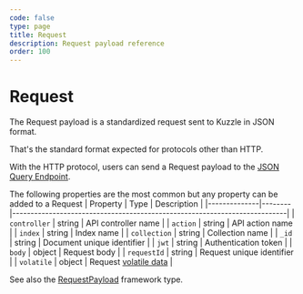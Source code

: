 ```yaml
---
code: false
type: page
title: Request
description: Request payload reference  
order: 100
---
```


# Request

The Request payload is a standardized request sent to Kuzzle in JSON format.

That's the standard format expected for protocols other than HTTP.  

With the HTTP protocol, users can send a Request payload to the [JSON Query Endpoint](/core/2/guides/main-concepts/api#json-query-endpoint).

The following properties are the most common but any property can be added to a Request
| Property     | Type   | Description                                                               |
|--------------|--------|---------------------------------------------------------------------------|
| `controller` | string | API controller name                                                       |
| `action`     | string | API action name                                                           |
| `index`      | string | Index name                                                                |
| `collection` | string | Collection name                                                           |
| `_id`        | string | Document unique identifier                                                |
| `jwt`        | string | Authentication token                                                      |
| `body`       | object | Request body                                                              |
| `requestId`  | string | Request unique identifier                                                 |
| `volatile`   | object | Request [volatile data](/core/2/guides/main-concepts/api#volatile-data) |

See also the [RequestPayload](/core/2/framework/types/request-payload) framework type.
